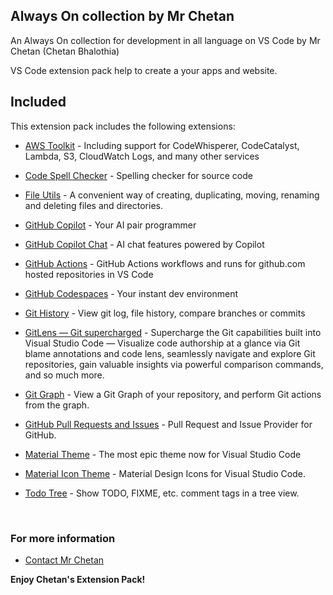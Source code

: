 ## Always On collection by Mr Chetan

An Always On collection for development in all language on VS Code by Mr Chetan (Chetan Bhalothia)

VS Code extension pack help to create a your apps and website.
## Included

This extension pack includes the following extensions:

* [AWS Toolkit](https://marketplace.visualstudio.com/items?itemName=AmazonWebServices.aws-toolkit-vscode) - Including support for CodeWhisperer, CodeCatalyst, Lambda, S3, CloudWatch Logs, and many other services

* [Code Spell Checker](https://marketplace.visualstudio.com/items?itemName=streetsidesoftware.code-spell-checker) - Spelling checker for source code

* [File Utils](https://marketplace.visualstudio.com/items?itemName=sleistner.vscode-fileutils) - A convenient way of creating, duplicating, moving, renaming and deleting files and directories.

* [GitHub Copilot](https://marketplace.visualstudio.com/items?itemName=GitHub.copilot) - Your AI pair programmer

* [GitHub Copilot Chat](https://marketplace.visualstudio.com/items?itemName=GitHub.copilot-chat) - AI chat features powered by Copilot

* [GitHub Actions](https://marketplace.visualstudio.com/items?itemName=GitHub.vscode-github-actions) - GitHub Actions workflows and runs for github.com hosted repositories in VS Code

* [GitHub Codespaces](https://marketplace.visualstudio.com/items?itemName=GitHub.codespaces) - Your instant dev environment

* [Git History](https://marketplace.visualstudio.com/items?itemName=donjayamanne.githistory) - View git log, file history, compare branches or commits

* [GitLens — Git supercharged](https://marketplace.visualstudio.com/items?itemName=eamodio.gitlens) - Supercharge the Git capabilities built into Visual Studio Code — Visualize code authorship at a glance via Git blame annotations and code lens, seamlessly navigate and explore Git repositories, gain valuable insights via powerful comparison commands, and so much more.

* [Git Graph](https://marketplace.visualstudio.com/items?itemName=mhutchie.git-graph) - View a Git Graph of your repository, and perform Git actions from the graph.

* [GitHub Pull Requests and Issues](https://marketplace.visualstudio.com/items?itemName=GitHub.vscode-pull-request-github) - Pull Request and Issue Provider for GitHub.

* [Material Theme](https://marketplace.visualstudio.com/items?itemName=Equinusocio.vsc-material-theme) - The most epic theme now for Visual Studio Code

* [Material Icon Theme](https://marketplace.visualstudio.com/items?itemName=PKief.material-icon-theme) - Material Design Icons for Visual Studio Code.

* [Todo Tree](https://marketplace.visualstudio.com/items?itemName=gruntfuggly.todo-tree) - Show TODO, FIXME, etc. comment tags in a tree view.

<br>

### For more information

* [Contact Mr Chetan](https://mrchetan.com/)

**Enjoy Chetan's Extension Pack!**
